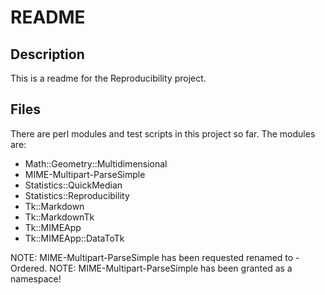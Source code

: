 # README

## Description

This is a readme for the Reproducibility project.

## Files

There are perl modules and test scripts in this project so far.
The modules are:

* Math::Geometry::Multidimensional
* MIME-Multipart-ParseSimple
* Statistics::QuickMedian
* Statistics::Reproducibility
* Tk::Markdown
* Tk::MarkdownTk
* Tk::MIMEApp
* Tk::MIMEApp::DataToTk

NOTE: MIME-Multipart-ParseSimple has been requested renamed to -Ordered.
NOTE: MIME-Multipart-ParseSimple has been granted as a namespace!




